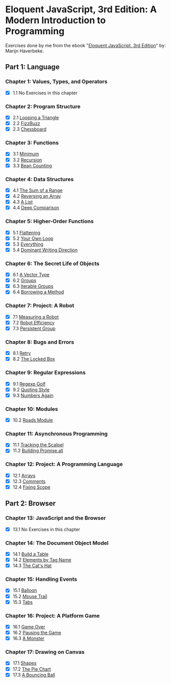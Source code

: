 # Eloquent JavaScript, 3rd Edition: A Modern Introduction to Programming

Exercises done by me from the ebook "[Eloquent JavaScript, 3rd Edition][1]" by: Marijn Haverbeke.

## Part 1: Language

### Chapter 1: Values, Types, and Operators

-   [x] 1.1 No Exercises in this chapter

### Chapter 2: Program Structure

-   [x] 2.1 [Looping a Triangle](./2_program_structure/triangle.js/)
-   [x] 2.2 [FizzBuzz](./2_program_structure/fizz_buzz.js/)
-   [x] 2.3 [Chessboard](./2_program_structure/chessboard.js/)

### Chapter 3: Functions

-   [x] 3.1 [Minimum](./3_functions/minimum.js/)
-   [x] 3.2 [Recursion](./3_functions/recursion.js/)
-   [x] 3.3 [Bean Counting](./3_functions/bean_counting.js/)

### Chapter 4: Data Structures

-   [x] 4.1 [The Sum of a Range](./4_data_structures/range_sum.js/)
-   [x] 4.2 [Reversing an Array](./4_data_structures/reverse_array.js/)
-   [x] 4.3 [A List](./4_data_structures/a_list.js/)
-   [x] 4.4 [Deep Comparison](./4_data_structures/deep_comparison.js/)

### Chapter 5: Higher-Order Functions

-   [x] 5.1 [Flattening](./5_higher-order_functions/flattening.js/)
-   [x] 5.2 [Your Own Loop](./5_higher-order_functions/your_own_loop.js/)
-   [x] 5.3 [Everything](./5_higher-order_functions/everything.js/)
-   [x] 5.4 [Dominant Writing Direction](./5_higher-order_functions/dominant_writing_direction.js/)

### Chapter 6: The Secret Life of Objects

-   [x] 6.1 [A Vector Type](./6_secret_life_of_objects/vector.js/)
-   [x] 6.2 [Groups](./6_secret_life_of_objects/groups.js/)
-   [x] 6.3 [Iterable Groups](./6_secret_life_of_objects/iterable_groups.js/)
-   [x] 6.4 [Borrowing a Method](./6_secret_life_of_objects/borrowing_method.js/)

### Chapter 7: Project: A Robot

-   [x] 7.1 [Measuring a Robot](./7_a_robot/measuring_a_robot.js/)
-   [x] 7.2 [Robot Efficiency](./7_a_robot/robot_efficiency.js/)
-   [x] 7.3 [Persistent Group](./7_a_robot/persistent_group.js/)

### Chapter 8: Bugs and Errors

-   [x] 8.1 [Retry](./8_bugs_and_errors/retry.js/)
-   [x] 8.2 [The Locked Box](./8_bugs_and_errors/locked_box.js/)

### Chapter 9: Regular Expressions

-   [x] 9.1 [Regexp Golf](./9_regular_expressions/regexp_golf.js/)
-   [x] 9.2 [Quoting Style](./9_regular_expressions/quoting_style.js/)
-   [x] 9.3 [Numbers Again](./9_regular_expressions/numbers_again.js/)

### Chapter 10: Modules

-   [x] 10.2 [Roads Module](./10_modules/roads_module.js/)

### Chapter 11: Asynchronous Programming

-   [x] 11.1 [Tracking the Scalpel](./11_asynchronous_programming/tracking_the_scalpel.js/)
-   [x] 11.2 [Building Promise.all](./11_asynchronous_programming/building_promise.all.js/)

### Chapter 12: Project: A Programming Language

-   [x] 12.1 [Arrays](./12_a_programming_language/arrays.js/)
-   [x] 12.3 [Comments](./12_a_programming_language/comments.js/)
-   [x] 12.4 [Fixing Scope](./12_a_programming_language/fixing_scope.js/)

## Part 2: Browser

### Chapter 13: JavaScript and the Browser

-   [x] 13.1 No Exercises in this chapter

### Chapter 14: The Document Object Model

-   [x] 14.1 [Build a Table](./14_the_document_object_model/build_a_table/)
-   [x] 14.2 [Elements by Tag Name](./14_the_document_object_model/elements_by_tag_name/)
-   [x] 14.3 [The Cat's Hat](./14_the_document_object_model/the_cats_hat/)

### Chapter 15: Handling Events

-   [x] 15.1 [Balloon](./15_handling_events/balloon/)
-   [x] 15.2 [Mouse Trail](./15_handling_events/mouse_trail/)
-   [x] 15.3 [Tabs](./15_handling_events/tabs/)

### Chapter 16: Project: A Platform Game

-   [x] 16.1 [Game Over](./16_a_platform_game/)
-   [x] 16.2 [Pausing the Game](./16_a_platform_game/)
-   [x] 16.3 [A Monster](./16_a_platform_game/)

### Chapter 17: Drawing on Canvas

-   [x] 17.1 [Shapes](./17_drawing_on_canvas/shapes/)
-   [x] 17.2 [The Pie Chart](./17_drawing_on_canvas/pie_chart/)
-   [x] 17.3 [A Bouncing Ball](./17_drawing_on_canvas/a_bouncing_ball/)

[1]: https://eloquentjavascript.net/
